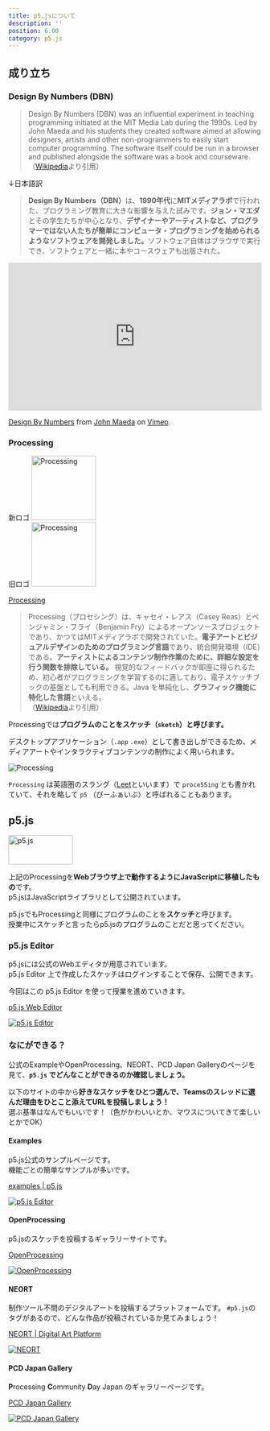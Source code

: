 ```yaml
---
title: p5.jsについて
description: ''
position: 6.00
category: p5.js
---
```


## 成り立ち

### Design By Numbers (DBN)

> Design By Numbers (DBN) was an influential experiment in teaching programming initiated at the MIT Media Lab during the 1990s. Led by John Maeda and his students they created software aimed at allowing designers, artists and other non-programmers to easily start computer programming. The software itself could be run in a browser and published alongside the software was a book and courseware.<br>（[Wikipedia](https://en.wikipedia.org/wiki/Design_By_Numbers)より引用）

↓日本語訳
> <strong>Design By Numbers（DBN）</strong>は、<strong>1990年代</strong>に<strong>MITメディアラボ</strong>で行われた、プログラミング教育に大きな影響を与えた試みです。<strong>ジョン・マエダ</strong>とその学生たちが中心となり、<strong>デザイナーやアーティストなど、プログラマーではない人たちが簡単にコンピュータ・プログラミングを始められるようなソフトウェアを開発しました。</strong>ソフトウェア自体はブラウザで実行でき、ソフトウェアと一緒に本やコースウェアも出版された。

<!-- Vimeo 埋め込み -->
<div style="padding:58.31% 0 0 0;position:relative;"><iframe src="https://player.vimeo.com/video/72611093?h=2c52eee7ae" style="position:absolute;top:0;left:0;width:100%;height:100%;" frameborder="0" allow="autoplay; fullscreen; picture-in-picture" allowfullscreen></iframe></div><script src="https://player.vimeo.com/api/player.js"></script>
<p><a href="https://vimeo.com/72611093">Design By Numbers</a> from <a href="https://vimeo.com/user895875">John Maeda</a> on <a href="https://vimeo.com">Vimeo</a>.</p>

### Processing

<div class="flex justify-around items-center">
  <div>
    <span>新ロゴ</span>
    <img src="/resource/image/p5js_intro_logo-p5.png" alt="Processing" width="128" height="128"/>
  </div>
  <div>
    <span>旧ロゴ</span>
    <img src="/resource/image/p5js_intro_logo-p5-old.png" alt="Processing" width="128" height="128"/>
  </div>
</div>

[Processing](https://processing.org/)

> Processing（プロセシング）は、キャセイ・レアス（Casey Reas）とベンジャミン・フライ（Benjamin Fry）によるオープンソースプロジェクトであり、かつてはMITメディアラボで開発されていた。<strong>電子アートとビジュアルデザインのためのプログラミング言語</strong>であり、統合開発環境（IDE）である。<strong>アーティストによるコンテンツ制作作業のために、詳細な設定を行う関数を排除している。</strong> 視覚的なフィードバックが即座に得られるため、初心者がプログラミングを学習するのに適しており、電子スケッチブックの基盤としても利用できる。Java を単純化し、<strong>グラフィック機能に特化した言語</strong>といえる。<br>（[Wikipedia](https://ja.wikipedia.org/wiki/Processing)より引用）

Processingでは**プログラムのことをスケッチ（`sketch`）と呼びます。**

デスクトップアプリケーション（`.app` `.exe`）として書き出しができるため、メディアアートやインタラクティブコンテンツの制作によく用いられます。

<img src="/resource/image/p5js_intro_processing.png" alt="Processing"/>

`Processing` は英語圏のスラング（[Leet](https://ja.wikipedia.org/wiki/Leet)といいます）で `proce55ing` とも書かれていて、それを略して `p5` （ぴーふぁいぶ）と呼ばれることもあります。

## p5.js

<img src="/resource/image/common_logo-p5js.svg" width="128" height="58" alt="p5.js"/>

上記のProcessingを**Webブラウザ上で動作するようにJavaScriptに移植したもの**です。  
p5.jsはJavaScriptライブラリとして公開されています。

<alert>

p5.jsでもProcessingと同様にプログラムのことを**スケッチ**と呼びます。  
授業中にスケッチと言ったらp5.jsのプログラムのことだと思ってください。

</alert>

### p5.js Editor

p5.jsには公式のWebエディタが用意されています。  
p5.js Editor 上で作成したスケッチはログインすることで保存、公開できます。

今回はこの p5.js Editor を使って授業を進めていきます。

[p5.js Web Editor](https://editor.p5js.org/)

<a href="https://editor.p5js.org/" target="_blank">
  <img src="/resource/image/p5js_intro_editor.png" alt="p5.js Editor"/>
</a>
<!--  -->

### なにができる？

<alert type="success">

公式のExampleやOpenProcessing、NEORT、PCD Japan Galleryのページを見て、<strong>`p5.js` でどんなことができるのか確認しましょう。</strong>

</alert>

<alert type="success">

以下のサイトの中から<strong>好きなスケッチをひとつ選んで、Teamsのスレッドに選んだ理由をひとこと添えてURLを投稿しましょう！</strong>  
選ぶ基準はなんでもいいです！（色がかわいいとか、マウスについてきて楽しいとかでOK）

</alert>

#### Examples

p5.js公式のサンプルページです。  
機能ごとの簡単なサンプルが多いです。

[examples | p5.js](https://p5js.org/examples/)

<a href="https://p5js.org/examples/" target="_blank">
  <img src="/resource/image/p5js_intro_p5js-examples.png" alt="p5.js Editor"/>
</a>

#### OpenProcessing

p5.jsのスケッチを投稿するギャラリーサイトです。

[OpenProcessing](https://www.openprocessing.org/browse/#)

<a href="https://www.openprocessing.org/browse/#" target="_blank">
  <img src="/resource/image/p5js_intro_openprocessing.png" alt="OpenProcessing"/>
</a>

#### NEORT

制作ツール不問のデジタルアートを投稿するプラットフォームです。
`#p5.js`のタグがあるので、どんな作品が投稿されているか見てみましょう！

[NEORT | Digital Art Platform](https://neort.io/tag/bmjb2ss3p9f7m1g01690)

<a href="https://neort.io/tag/bmjb2ss3p9f7m1g01690" target="_blank">
  <img src="/resource/image/p5js_intro_neort.png" alt="NEORT"/>
</a>

#### PCD Japan Gallery

**P**rocessing **C**ommunity **D**ay Japan のギャラリーページです。

[PCD Japan Gallery](https://pcd-japan-gallery.vercel.app/)

<a href="https://pcd-japan-gallery.vercel.app/" target="_blank">
  <img src="/resource/image/p5js_intro_pcdjapan.png" alt="PCD Japan Gallery"/>
</a>
